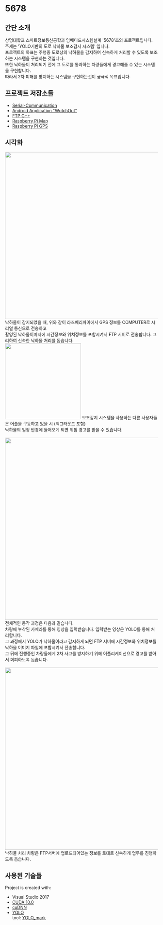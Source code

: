 # 5678
## 간단 소개
 상명대학교 스마트정보통신공학과 임베디드시스템설계 '5678'조의 프로젝트입니다. <br>
 주제는 'YOLO기반의 도로 낙하물 보조감지 시스템' 입니다. <br>
 프로젝트의 목표는 주행중 도로상의 낙하물을 감지하여 신속하게 처리할 수 있도록 보조하는 시스템을 구현하는 것입니다. <br>
 또한 낙하물이 처리되기 전에 그 도로를 통과하는 차량들에게 경고해줄 수 있는 시스템을 구현합니다. <br>
 따라서 2차 피해를 방지하는 시스템을 구현하는것이 궁극적 목표입니다. <br>
 
## 프로젝트 저장소들
* [Serial-Communication](https://github.com/HyeokJinYun/Serial-Communication "Serial-Communication")
* [Android Application "WutchOut"](https://github.com/suc1117/WutchOut "WutchOut")
* [FTP C++](https://github.com/suc1117/FTP "FTP C++")
* [Raspberry Pi Map](https://github.com/kimjinhong2/maps "map")
* [Raspberry Pi GPS](https://github.com/ayj8655/RaspberryPi_wutchout "rasp")

## 시각화
  <img src="https://user-images.githubusercontent.com/48272857/70411781-7a731380-1a96-11ea-8de9-a4944178e6f8.png" width=550px>
  낙하물이 감지되었을 때, 위와 같이 라즈베리파이에서 GPS 정보를 COMPUTER로 시리얼 통신으로 전송하고 <br>
  촬영된 낙하물이미지에 시간정보와 위치정보를 포함시켜서 FTP 서버로 전송합니다. 그리하여 신속한 낙하물 처리를 돕습니다.
  <br>
  <img src="https://user-images.githubusercontent.com/48272857/70412298-d12d1d00-1a97-11ea-8ae5-c62f21bdd435.png" width=250px>
  보조감지 시스템을 사용하는 다른 사용자들은 어플을 구동하고 있을 시 (백그라운드 포함)<br> 낙하물의 일정 반경에 들어오게 되면 위험 경고를 받을 수 있습니다. <br>
  <br>
  <img src="https://user-images.githubusercontent.com/48272857/70411821-924a9780-1a96-11ea-99f2-8add16524ffe.png" width=600px>
  전체적인 동작 과정은 다음과 같습니다. <br>
  차량에 부착된 카메라를 통해 영상을 입력받습니다. 입력받는 영상은 YOLO를 통해 처리합니다. <br>
  그 과정에서 YOLO가 낙하물이라고 감지하게 되면 FTP 서버에 시간정보와 위치정보를 낙하물 이미지 파일에 포함시켜서 전송합니다. <br>
  그 뒤에 진행중인 차량들에게 2차 사고를 방지하기 위해 어플리케이션으로 경고를 받아서 회피하도록 돕습니다.<br>
  <br>
  <img src="https://user-images.githubusercontent.com/48272857/70411822-92e32e00-1a96-11ea-8407-a109873a0dbf.png" width=600px>
  낙하물 처리 차량은 FTP서버에 업로드되어있는 정보를 토대로 신속하게 업무를 진행하도록 돕습니다. <br>
  
## 사용된 기술들
Project is created with:
* Visual Studio 2017
* [CUDA 10.0](https://developer.nvidia.com/cuda-10.0-download-archive?target_os=Windows&target_arch=x86_64&target_version=10&target_type=exenetwork "CUDA 10.0")
* [cuDNN](https://developer.nvidia.com/cudnn "cuDNN")
* [YOLO](https://github.com/AlexeyAB/darknet "YOLO") <br>
  tool: [YOLO_mark](https://github.com/AlexeyAB/Yolo_mark "YOLO mark")
  
  
